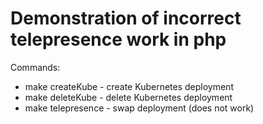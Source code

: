 # Demonstration of incorrect telepresence work in php

Commands:
* make createKube - create Kubernetes deployment
* make deleteKube - delete Kubernetes deployment
* make telepresence - swap deployment (does not work)